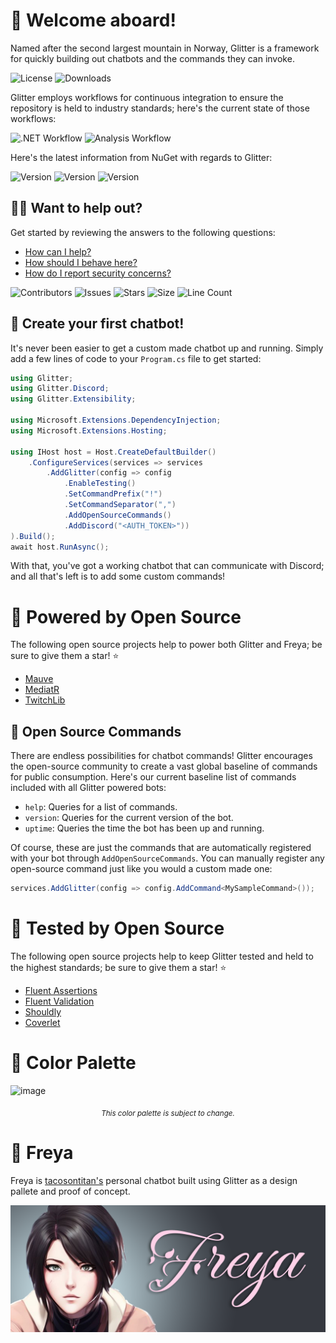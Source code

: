 # 🗻 Welcome aboard!
Named after the second largest mountain in Norway, Glitter is a framework for quickly building out chatbots and the commands they can invoke.

![License](https://img.shields.io/github/license/tacosontitan/Glitter?logo=github&style=for-the-badge)
![Downloads](https://img.shields.io/nuget/dt/glitter?logo=nuget&style=for-the-badge)

Glitter employs workflows for continuous integration to ensure the repository is held to industry standards; here's the current state of those workflows:

![.NET Workflow](https://img.shields.io/github/actions/workflow/status/tacosontitan/Glitter/dotnet.yml?label=Build%20and%20Test&logo=dotnet&style=for-the-badge)
![Analysis Workflow](https://img.shields.io/github/actions/workflow/status/tacosontitan/Glitter/codeql.yml?label=Analysis&logo=dotnet&style=for-the-badge)

Here's the latest information from NuGet with regards to Glitter:

![Version](https://img.shields.io/nuget/v/Glitter?logo=nuget&label=Glitter&style=for-the-badge)
![Version](https://img.shields.io/nuget/v/Glitter.Commands.OpenSource?logo=nuget&label=Glitter.Commands.OpenSource&style=for-the-badge)
![Version](https://img.shields.io/nuget/v/Glitter.Discord?logo=nuget&label=Glitter.Discord&style=for-the-badge)

## 💁‍♀️ Want to help out?
Get started by reviewing the answers to the following questions:
- [How can I help?](./CONTRIBUTING.md)
- [How should I behave here?](./CODE_OF_CONDUCT.md)
- [How do I report security concerns?](./SECURITY.md)

![Contributors](https://img.shields.io/github/contributors/tacosontitan/Glitter?logo=github&style=for-the-badge)
![Issues](https://img.shields.io/github/issues/tacosontitan/Glitter?logo=github&style=for-the-badge)
![Stars](https://img.shields.io/github/stars/tacosontitan/Glitter?logo=github&style=for-the-badge)
![Size](https://img.shields.io/github/languages/code-size/tacosontitan/Glitter?logo=github&style=for-the-badge)
![Line Count](https://img.shields.io/tokei/lines/github/tacosontitan/Glitter?logo=github&style=for-the-badge)

## 🎉 Create your first chatbot!
It's never been easier to get a custom made chatbot up and running. Simply add a few lines of code to your `Program.cs` file to get started:
```csharp
using Glitter;
using Glitter.Discord;
using Glitter.Extensibility;

using Microsoft.Extensions.DependencyInjection;
using Microsoft.Extensions.Hosting;

using IHost host = Host.CreateDefaultBuilder()
    .ConfigureServices(services => services
        .AddGlitter(config => config
            .EnableTesting()
            .SetCommandPrefix("!")
            .SetCommandSeparator(",")
            .AddOpenSourceCommands()
            .AddDiscord("<AUTH_TOKEN>"))
).Build();
await host.RunAsync();
```
With that, you've got a working chatbot that can communicate with Discord; and all that's left is to add some custom commands!

# 💪 Powered by Open Source
The following open source projects help to power both Glitter and Freya; be sure to give them a star! ⭐
 - [Mauve](https://github.com/tacosontitan/Mauve)
 - [MediatR](https://github.com/jbogard/MediatR)
 - [TwitchLib](https://github.com/TwitchLib/TwitchLib)

## 🎊 Open Source Commands
There are endless possibilities for chatbot commands! Glitter encourages the open-source community to create a vast global baseline of commands for public consumption. Here's our current baseline list of commands included with all Glitter powered bots:

- `help`: Queries for a list of commands.
- `version`: Queries for the current version of the bot.
- `uptime`: Queries the time the bot has been up and running.

Of course, these are just the commands that are automatically registered with your bot through `AddOpenSourceCommands`. You can manually register any open-source command just like you would a custom made one:
```csharp
services.AddGlitter(config => config.AddCommand<MySampleCommand>());
```

# 🧪 Tested by Open Source
The following open source projects help to keep Glitter tested and held to the highest standards; be sure to give them a star! ⭐
 - [Fluent Assertions](https://github.com/fluentassertions/fluentassertions)
 - [Fluent Validation](https://github.com/FluentValidation/FluentValidation)
 - [Shouldly](https://github.com/shouldly/shouldly)
 - [Coverlet](https://github.com/coverlet-coverage/coverlet)
 
# 🎨 Color Palette
![image](https://user-images.githubusercontent.com/65432314/213923346-1f909154-56e3-4fdd-ba8b-45c5b98a8c5e.png)
<p align="center"><sub><i>This color palette is subject to change.</i></sub></p>

# 💃 Freya
Freya is [tacosontitan's](https://github.com/tacosontitan) personal chatbot built using Glitter as a design pallete and proof of concept.

![Freya Header](/.resources/images/freya-header.png "Freya Header")
